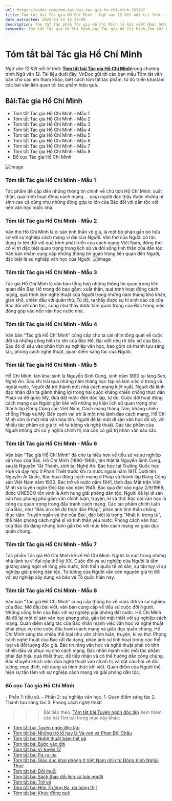```yaml
---
url: https://vndoc.com/tom-tat-bai-tac-gia-ho-chi-minh-333197
title: Tóm tắt bài Tác gia Hồ Chí Minh - Ngữ văn 12 Kết nối tri thức - VnDoc.com
date_extracted: 2025-04-14 14:37:09
description: Tóm tắt tác phẩm Tác gia Hồ Chí Minh là bài viết được VnDoc biên soạn và đăng tải với các mẫu tóm tắt ngắn nhất, phục vụ bài học môn Ngữ Văn 12 Kết nối tri thức
keywords: Tóm tắt Tác gia Hồ Chí Minh,bài Tác gia Hồ Chí Minh,Tóm tắt bài Tác gia Hồ Chí Minh,tóm tắt ngữ văn 12,Tóm tắt Tác gia Hồ Chí Minh ngắn gọn,Tóm tắt Tác gia Hồ Chí Minh hay nhất,Tóm tắt Tác gia Hồ Chí Minh siêu ngắn,tóm tắt Tác gia Hồ Chí Minh văn 12 kết nối tri thức,tóm tắt tác phẩm ngữ văn 12,tóm tắt ngữ văn 12 kết nối tri thức
---
```


# Tóm tắt bài Tác gia Hồ Chí Minh
 _Ngữ văn 12 Kết nối tri thức_
[**Tóm tắt bài Tác gia Hồ Chí Minh**](<https://vndoc.com/tom-tat-bai-tac-gia-ho-chi-minh-333197>)trong chương trình Ngữ văn 12. Tài liệu dưới đây, VnDoc gửi tới các bạn mẫu Tóm tắt văn bản cho các em tham khảo, biết cách tóm tắt tác phẩm, từ đó triển khai làm các bài văn liên quan tới tác phẩm hiệu quả.
## Bài:**Tác gia Hồ Chí Minh**
  * Tóm tắt Tác gia Hồ Chí Minh - Mẫu 1
  * Tóm tắt Tác gia Hồ Chí Minh - Mẫu 2
  * Tóm tắt Tác gia Hồ Chí Minh - Mẫu 3
  * Tóm tắt Tác gia Hồ Chí Minh - Mẫu 4
  * Tóm tắt Tác gia Hồ Chí Minh - Mẫu 5
  * Tóm tắt Tác gia Hồ Chí Minh - Mẫu 6
  * Tóm tắt Tác gia Hồ Chí Minh - Mẫu 7
  * Tóm tắt Tác gia Hồ Chí Minh - Mẫu 8
  * Bố cục Tác gia Hồ Chí Minh

![image](https://i.vdoc.vn/data/image/2024/12/18/bac-ho-1731853429.jpg)
### **Tóm tắt Tác gia Hồ Chí Minh - Mẫu 1**
Tác phẩm đề cập đến những thông tin chính về chủ tịch Hồ Chí Minh: xuất thân, quá trình hoạt động cách mạng…. giúp người đọc thấy được những hi sinh cao cả cũng như những đóng góp to lớn của Bác đối với dân tộc với nền văn học nước nhà.
### **Tóm tắt Tác gia Hồ Chí Minh - Mẫu 2**
Văn thơ Hồ Chí Minh là di sản tinh thần vô giá, là một bộ phận gắn bó hữu cơ với sự nghiệp cách mạng vĩ đại của Người. Văn thơ của Người có tác dụng to lớn đối với quá trình phát triển của cách mạng Việt Nam, đồng thời có vị trí đặc biệt quan trọng trong lịch sử và đời sống tinh thần của dân tộc. Văn bản nhằm cung cấp những thông tin quan trọng liên quan đến Người, đặc biệt là sự nghiệp văn học của Người.
![image](https://i.vdoc.vn/data/image/2024/12/18/su-nghiep-sang-tac-1-1731853438.jpg)
### **Tóm tắt Tác gia Hồ Chí Minh - Mẫu 3**
Tác gia Hồ Chí Minh là văn bản tổng hợp những thông tin quan trọng liên quan đến Bác Hồ trong đó bao gồm: xuất thân, quá trình hoạt động cách mạng, quá trình làm nghệ thuật của Người trong những năm tháng khó khăn, gian khổ, chiến đấu với quân thù. Từ đó, ta thấy được sự hi sinh cao cả của Bác đối với dân tộc, cũng như thấy được tầm quan trọng của Bác trong việc đóng góp vào nền văn học nước nhà.
### **Tóm tắt Tác gia Hồ Chí Minh - Mẫu 4**
Văn bản “Tác giả Hồ Chí Minh” cũng cấp cho ta cái nhìn tổng quát về cuộc đời và những cống hiến to lớn của Bác Hồ. Bài viết nêu rõ tiểu sử của Bác. Sau đó đi sâu vào phân tích sự nghiệp văn học, bao gồm cả thành tựu sáng tác, phong cách nghệ thuật, quan điểm sáng tác của Người.
### **Tóm tắt Tác gia Hồ Chí Minh - Mẫu 5**
Hồ Chí Minh, tên khai sinh là Nguyễn Sinh Cung, sinh năm 1890 tại làng Sen, Nghệ An. Sau khi trải qua những năm tháng học tập và làm việc ở trong và ngoài nước, Người đã trở thành một nhà cách mạng kiệt xuất. Người đã lãnh đạo nhân dân ta giành thắng lợi trong hai cuộc kháng chiến chống thực dân Pháp và đế quốc Mỹ, đưa đất nước đến độc lập, tự do. Cuộc đời hoạt động cách mạng của Người gắn liền với những sự kiện lịch sử quan trọng như thành lập Đảng Cộng sản Việt Nam, Cách mạng tháng Tám, kháng chiến chống Pháp và Mỹ. Bên cạnh vai trò là một nhà lãnh đạo cách mạng, Hồ Chí Minh còn là một nhà văn hóa lớn. Người để lại một di sản văn học đồ sộ, với nhiều tác phẩm có giá trị về tư tưởng và nghệ thuật. Các tác phẩm của Người không chỉ có ý nghĩa chính trị mà còn có giá trị nhân văn sâu sắc.
### **Tóm tắt Tác gia Hồ Chí Minh - Mẫu 6**
Văn bản “Tác giả Hồ Chí Minh” đã cho ta hiểu hơn về tiểu sử và sự nghiệp văn học của Bác. Hồ Chí Minh \(1890-1969\), tên thật là Nguyễn Sinh Cung, sau là Nguyễn Tất Thành, sinh tại Nghệ An. Bác học tại Trường Quốc học Huế và dạy học ở Phan Thiết trước khi ra nước ngoài năm 1911. Dưới tên Nguyễn Ái Quốc, Bác hoạt động cách mạng ở Pháp và thành lập Đảng Cộng sản Việt Nam năm 1930. Bác trở về nước năm 1941, lãnh đạo Mặt trận Việt Minh và tuyên ngôn Độc lập vào năm 1945. Bác qua đời vào ngày 2/9/1969, được UNESCO tôn vinh là Anh hùng giải phóng dân tộc. Người để lại di sản văn học phong phú gồm văn chính luận, truyện, kí và thơ. Bác coi văn học là công cụ quan trọng trong đấu tranh cách mạng. Các tác phẩm chính luận của Bác, như "Bản án chế độ thực dân Pháp", phản ánh tinh thần chống thực dân. Truyện ngắn và thơ của Bác, đặc biệt là trong "Nhật kí trong tù", thể hiện phong cách nghệ sĩ và tinh thần yêu nước. Phong cách văn học của Bác đa dạng nhưng luôn gắn bó với mục tiêu cách mạng và giáo dục quần chúng.
### **Tóm tắt Tác gia Hồ Chí Minh - Mẫu 7**
Tác phẩm Tác giả Hồ Chí Minh kể về Hồ Chí Minh. Người là một trong những nhà lãnh tụ vĩ đại của thế kỷ XX. Cuộc đời và sự nghiệp của Người là tấm gương sáng ngời về lòng yêu nước, tinh thần quốc tế vô sản, sự tận tụy vì sự nghiệp giải phóng dân tộc. Tư tưởng của Người vẫn còn nguyên giá trị đối với sự nghiệp xây dựng và bảo vệ Tổ quốc hiện nay.
### **Tóm tắt Tác gia Hồ Chí Minh - Mẫu 8**
Văn bản “Tác giả Hồ Chí Minh” cung cấp thông tin về cuộc đời và sự nghiệp của Bác. Mở đầu bài viết, văn bản cung cấp về tiểu sử cuộc đời Người. Những cống hiến của Bác với sự nghiệp giải phóng đất nước. Hồ Chí Minh đã để lại một di sản văn học phong phú, gắn bó mật thiết với sự nghiệp cách mạng. Quan điểm sáng tác của Bác nhấn mạnh việc văn học và nghệ thuật phải phục vụ cho cuộc đấu tranh cách mạng và giáo dục quần chúng. Hồ Chí Minh sáng tác nhiều thể loại như văn chính luận, truyện, kí và thơ. Phong cách nghệ thuật của Bác rất đa dạng, phản ánh sự linh hoạt trong các thể loại và đối tượng độc giả. Bác tin rằng văn học và nghệ thuật phải có tính chiến đấu và phục vụ cho cách mạng. Bác nhấn mạnh việc mỗi tác phẩm phải đạt hiệu quả thiết thực, dễ tiếp nhận và có thể hướng dẫn công chúng. Bác khuyến khích việc đưa nghệ thuật vào chính trị và đặt câu hỏi về đối tượng, mục đích, nội dung và hình thức khi viết. Quan điểm của Người thể hiện sự tận tâm với sự nghiệp cách mạng và giải phóng dân tộc.
### **Bố cục Tác gia Hồ Chí Minh**
\- Phần 1: tiểu sử.
\- Phần 2: sự nghiệp văn học.
1\. Quan điểm sáng tác
2\. Thành tựu sáng tác
3\. Phong cách nghệ thuật
>>> Bài tiếp theo: [Tóm tắt bài Tuyên ngôn độc lập](<https://vndoc.com/tom-tat-bai-tuyen-ngon-doc-lap-333202>)
Xem thêm các bài Tìm bài trong mục này khác:
  * [Tóm tắt bài Tuyên ngôn độc lập](</tom-tat-bai-tuyen-ngon-doc-lap-333202>)
  * [Tóm tắt bài Những trò lố hay là Va-ren và Phan Bội Châu](</tom-tat-bai-nhung-tro-lo-hay-la-va-ren-va-phan-boi-chau-333252>)
  * [Tóm tắt bài Nghệ thuật băm thịt gà](</tom-tat-bai-nghe-thuat-bam-thit-ga-333253>)
  * [Tóm tắt bài Bước vào đời](</tom-tat-bai-buoc-vao-doi-333256>)
  * [Tóm tắt bài Vĩ tuyến 17](</tom-tat-bai-vi-tuyen-17-333260>)
  * [Tóm tắt bài Pa-ra-na](</tom-tat-bai-pa-ra-na-333263>)
  * [Tóm tắt bài Giáo dục khai phóng ở Việt Nam nhìn từ Đông Kinh Nghĩa Thục](</tom-tat-bai-giao-duc-khai-phong-o-viet-nam-nhin-tu-dong-kinh-nghia-thuc-333266>)
  * [Tóm tắt bài Đời muối](</tom-tat-bai-doi-muoi-333285>)
  * [Tóm tắt bài Sách thay đổi lịch sử loài người](</tom-tat-bai-sach-thay-doi-lich-su-loai-nguoi-333286>)
  * [Tóm tắt bài Trở về](</tom-tat-bai-tro-ve-333287>)
  * [Tóm tắt bài Hồn Trương Ba, da hàng thịt](</tom-tat-bai-hon-truong-ba-da-hang-thit-333289>)
  * [Tóm tắt bài Khúc đồng quê](</tom-tat-bai-khuc-dong-que-333291>)

